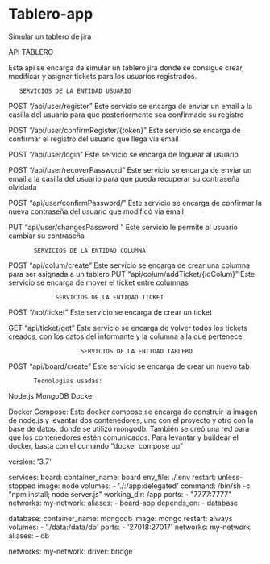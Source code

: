 # Tablero-app
Simular un tablero de jira

  API TABLERO


Esta api se encarga de simular un tablero jira donde se consigue crear, modificar y asignar tickets para los usuarios registrados.

       SERVICIOS DE LA ENTIDAD USUARIO
POST   “/api/user/register”
Este servicio se encarga  de enviar un email a la casilla del usuario para que posteriormente sea confirmado su registro

POST “/api/user/confirmRegister/{token}”
Este servicio se encarga de confirmar el registro del usuario que llega vía email

  POST  “/api/user/login”
   Este servicio se encarga de loguear al usuario

  POST  “/api/user/recoverPassword”
   Este servicio se encarga de enviar un email a la casilla del usuario    para que pueda recuperar su contraseña olvidada

  POST  “api/user/confirmPassword/”
Este servicio se encarga de confirmar la nueva contraseña del usuario que modificó via email

 PUT   “api/user/changesPassword ”
Este servicio le permite al usuario cambiar su contraseña

 
    

            
           SERVICIOS DE LA ENTIDAD COLUMNA
POST “api/colum/create”
Este servicio se encarga de crear una columna para ser asignada a un tablero
PUT  “api/colum/addTicket/{idColum}”
Este servicio se encarga de mover el ticket entre columnas

                 SERVICIOS DE LA ENTIDAD TICKET

POST “/api/ticket”
Este servicio se encarga de crear un ticket

 GET “api/ticket/get”
Este servicio se encarga de volver todos los tickets creados, con los datos del informante y la columna a la que pertenece


                        SERVICIOS DE LA ENTIDAD TABLERO

POST  “api/board/create”
Este servicio se encarga de crear un nuevo tab

           Tecnologias usadas:
Node.js
MongoDB
 Docker





Docker Compose:
Este docker compose se encarga de construir la imagen de node.js y levantar dos contenedores, uno con el proyecto y otro con la base de datos, donde se utilizó mongodb. También se creó una red para que los contenedores estén comunicados.
Para levantar y buildear el docker, basta con el comando “docker compose up”

versión: '3.7'


services:
 board:
   container_name: board
   env_file: ./.env
   restart: unless-stopped
   image: node
   volumes:
     - './:/app:delegated'
   command: /bin/sh -c "npm install; node server.js"
   working_dir: /app
   ports:
     - "7777:7777"
   networks:
     my-network:
       aliases:
         - board-app
   depends_on:
     - database


 database:
   container_name: mongodb
   image: mongo
   restart: always
   volumes:
     - './data:/data/db'
   ports:
     - '27018:27017'
   networks:
     my-network:
       aliases:
         - db


networks:
 my-network:
   driver: bridge


